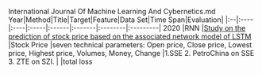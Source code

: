 International Journal Of Machine Learning And Cybernetics.md
Year|Method|Title|Target|Feature|Data Set|Time Span|Evaluation|
|:--|:---- |:----|:-----|:------|:-------|:--------|:---------|
2020 |RNN |[Study on the prediction of stock price based on the associated network model of LSTM](https://link.springer.com/content/pdf/10.1007/s13042-019-01041-1.pdf) |Stock Price |seven technical parameters: Open price, Close price, Lowest price, Highest price, Volumes, Money, Change |1.SSE 2. PetroChina on SSE 3. ZTE on SZI. | |total loss
